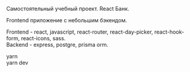 Самостоятельный учебный проект. React Банк.

Frontend приложение с небольшим бэкендом.

Frontend - react, javascript, react-router, react-day-picker, react-hook-form, react-icons, sass.<br>
Backend - express, postgre, prisma orm.

yarn<br>
yarn dev 
